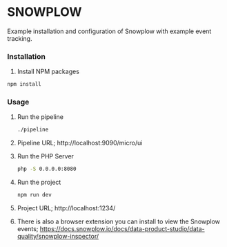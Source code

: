 # SNOWPLOW

Example installation and configuration of Snowplow with example event tracking.

### Installation

1.  Install NPM packages
   ```sh
   npm install
   ```

### Usage

1. Run the pipeline
   ```sh
   ./pipeline
   ```

2. Pipeline URL; http://localhost:9090/micro/ui 

3. Run the PHP Server
   ```sh
   php -S 0.0.0.0:8080
   ```

4. Run the project
   ```sh
   npm run dev
   ```

5. Project URL; http://localhost:1234/

6. There is also a browser extension you can install to view the Snowplow events; https://docs.snowplow.io/docs/data-product-studio/data-quality/snowplow-inspector/

